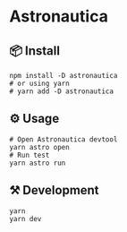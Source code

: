 # Astronautica

## 📦 Install

```shell
npm install -D astronautica
# or using yarn
# yarn add -D astronautica
```

## ⚙️ Usage

```shell
# Open Astronautica devtool
yarn astro open
# Run test
yarn astro run
```

## ⚒️ Development

```shell
yarn
yarn dev
```
